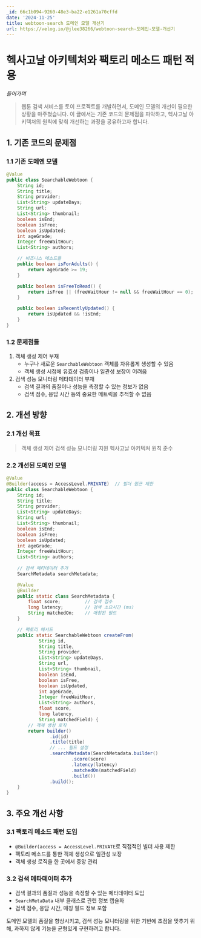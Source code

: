 ```yaml
---
_id: 66c1b094-9260-48e3-ba22-e1261a70cffd
date: '2024-11-25'
title: webtoon-search 도메인 모델 개선기
url: https://velog.io/@jlee38266/webtoon-search-도메인-모델-개선기
---
```


# 헥사고날 아키텍처와 팩토리 메소드 패턴 적용

_들어가며_

> 웹툰 검색 서비스를 토이 프로젝트를 개발하면서, 도메인 모델의 개선이 필요한 상황을 마주쳤습니다. 이 글에서는 기존 코드의 문제점을 파악하고, 헥사고날 아키텍처의 원칙에 맞춰 개선하는 과정을 공유하고자 합니다.

## 1. 기존 코드의 문제점

### 1.1 기존 도메엔 모델
```java
@Value
public class SearchableWebtoon {
    String id;
    String title;
    String provider;
    List<String> updateDays;
    String url;
    List<String> thumbnail;
    boolean isEnd;
    boolean isFree;
    boolean isUpdated;
    int ageGrade;
    Integer freeWaitHour;
    List<String> authors;

    // 비즈니스 메소드들
    public boolean isForAdults() {
        return ageGrade >= 19;
    }

    public boolean isFreeToRead() {
        return isFree || (freeWaitHour != null && freeWaitHour == 0);
    }

    public boolean isRecentlyUpdated() {
        return isUpdated && !isEnd;
    }
}
```

### 1.2 문제점들
1. 객체 생성 제어 부재
   - 누구나 새로운 `SearchableWebtoon` 객체를 자유롭게 생성할 수 있음
   - 객체 생성 시점에 유효성 검증이나 일관성 보장이 어려움
 2. 검색 성능 모니터링 메타데이터 부재
    - 검색 결과의 품질이나 성능을 측정할 수 있는 정보가 없음
    - 검색 점수, 응답 시간 등의 중요한 메트릭을 추적할 수 없음
    
## 2. 개선 방향
### 2.1 개선 목표
>  객체 생성 제어
> 검색 성능 모니터링 지원
> 헥사고날 아키텍처 원칙 준수

### 2.2 개선된 도메인 모델
```java
@Value
@Builder(access = AccessLevel.PRIVATE)  // 빌더 접근 제한
public class SearchableWebtoon {
    String id;
    String title;
    String provider;
    List<String> updateDays;
    String url;
    List<String> thumbnail;
    boolean isEnd;
    boolean isFree;
    boolean isUpdated;
    int ageGrade;
    Integer freeWaitHour;
    List<String> authors;
    
    // 검색 메타데이터 추가
    SearchMetadata searchMetadata;

    @Value
    @Builder
    public static class SearchMetadata {
        float score;         // 검색 점수
        long latency;        // 검색 소요시간 (ms)
        String matchedOn;    // 매칭된 필드
    }

    // 팩토리 메서드
    public static SearchableWebtoon createFrom(
            String id,
            String title,
            String provider,
            List<String> updateDays,
            String url,
            List<String> thumbnail,
            boolean isEnd,
            boolean isFree,
            boolean isUpdated,
            int ageGrade,
            Integer freeWaitHour,
            List<String> authors,
            float score,
            long latency,
            String matchedField) {
        // 객체 생성 로직
        return builder()
                .id(id)
                .title(title)
                // ... 필드 설정
                .searchMetadata(SearchMetadata.builder()
                        .score(score)
                        .latency(latency)
                        .matchedOn(matchedField)
                        .build())
                .build();
    }
}
````

## 3. 주요 개선 사항
### 3.1 팩토리 메소드 패턴 도입
- `@Builder(access = AccessLevel.PRIVATE`로 직접적인 빌더 사용 제한
- 팩토리 메소드를 통한 객체 생성으로 일관성 보장
- 객체 생성 로직을 한 곳에서 중앙 관리
  
### 3.2 검색 메타데이터 추가
- 검색 결과의 품질과 성능을 측정할 수 있는 메타데이터 도입
- `SearchMetaData` 내부 클래스로 관련 정보 캡슐화
- 검색 점수, 응담 시간, 매칭 필드 정보 포함

도메인 모델의 품질을 향상시키고, 검색 성능 모니터링을 위한 기반에 초점을 맞추기 위해, 과하지 않게 기능을 균형있게 구현하려고 합니다.